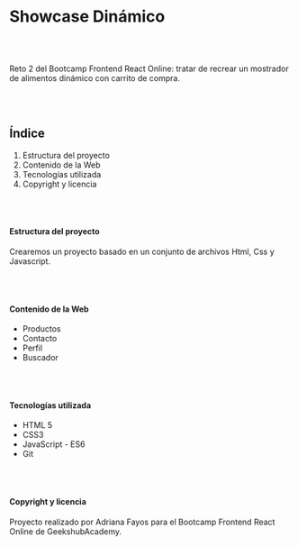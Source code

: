 # Showcase Dinámico

<br><br>

<p>Reto 2 del Bootcamp Frontend React Online: tratar de recrear un mostrador de alimentos dinámico con carrito de compra.</p>

<br><br>

<h2>Índice</h2>
<ol>
  <li>Estructura del proyecto</li>
  <li>Contenido de la Web</li>
  <li>Tecnologías utilizada</li>
  <li>Copyright y licencia</li>
</ol>

<br><br>

<h4>Estructura del proyecto</h4>
<p>Crearemos un proyecto basado en un conjunto de archivos Html, Css y Javascript.</p>

<br><br>

<h4>Contenido de la Web</h4>
<ul>
  <li>Productos</li>
  <li>Contacto</li>
  <li>Perfil</li>
  <li>Buscador</li>
</ul>

<br><br>

<h4>Tecnologías utilizada</h4>
<ul>
  <li>HTML 5</li>
  <li>CSS3</li>
  <li>JavaScript - ES6</li>
  <li>Git</li>
</ul>

<br><br>

<h4>Copyright y licencia</h4>
<p>Proyecto realizado por Adriana Fayos para el Bootcamp Frontend React Online de GeekshubAcademy.</p>


